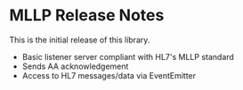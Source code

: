 # MLLP Release Notes

This is the initial release of this library.

- Basic listener server compliant with HL7's MLLP standard
- Sends AA acknowledgement
- Access to HL7 messages/data via EventEmitter
